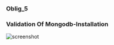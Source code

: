 ### Oblig_5

### Validation Of Mongodb-Installation
![screenshot](https://github.com/user-attachments/assets/879fd22e-7e60-4c1a-af41-97ec01b9a132)
